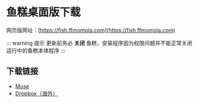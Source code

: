 # 鱼糕桌面版下载

网页版网址：[https://fish.ffmomola.com](https://fish.ffmomola.com)

::: warning 提示
更新前务必 **关闭** 鱼糕，安装程序因为权限问题并不能正常关闭运行中的鱼糕本体程序
:::

## 下载链接
- [Muse](https://musetransfer.com/s/558ryrfeh)
- [Dropbox（海外）](https://www.dropbox.com/sh/bi1k4erccaktiv5/AADhhhXRcqJ_frDiVWK6MqY8a?dl=0)
